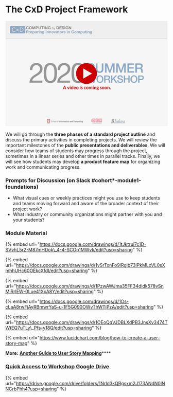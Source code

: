 # The CxD Project Framework

![](../../.gitbook/assets/vidcoming-welcome.png)

We will go through the **three phases of a standard project outline** and discuss the primary activities in completing projects. We will review the important milestones of the **public presentations and deliverables**. We will consider how teams of students may progress through the project, sometimes in a linear series and other times in parallel tracks. Finally, we will see how students may develop **a product feature map** for organizing work and communicating progress.

### Prompts for Discussion \(on Slack \#cohort\*-module1-foundations\)

* What visual cues or weekly practices might you use to keep students and teams moving forward and aware of the broader context of their project work?
* What industry or community organizations might partner with you and your students?

### Module Material

{% embed url="https://docs.google.com/drawings/d/1tJktrui7c1D-SVvhL5r2-M87mHDok\_4-4-SCOp1MWvk/edit?usp=sharing" %}

{% embed url="https://docs.google.com/drawings/d/1vSrTxnFo9lRgib73lPkMLoVL0sXmhhUHc60OEkcXfdI/edit?usp=sharing" %}

{% embed url="https://docs.google.com/drawings/d/1PzwAWJma35FF34dldk578vSnMiRrlEW-0Lue41XxA8Y/edit?usp=sharing" %}

{% embed url="https://docs.google.com/drawings/d/1Os-cLaA8rwFjAyRBmwrYaS-u-1F5G090OWvThWTjPzA/edit?usp=sharing" %}

{% embed url="https://docs.google.com/drawings/d/1OEoQqVJDBLXdPB3JnsXv3474TWtEQ7uTLy\_Pfs-y18Q/edit?usp=sharing" %}

{% embed url="https://www.lucidchart.com/blog/how-to-create-a-user-story-map" %}

**More:** [**Another Guide to User Story Mapping**](https://plan.io/blog/user-story-mapping/)\*\*\*\*

### [Quick Access to Workshop Google Drive](https://drive.google.com/drive/folders/1Nrld3kQRgsxm2J173ANdN0lNNCrbPhh4?usp=sharing)

{% embed url="https://drive.google.com/drive/folders/1Nrld3kQRgsxm2J173ANdN0lNNCrbPhh4?usp=sharing" %}



